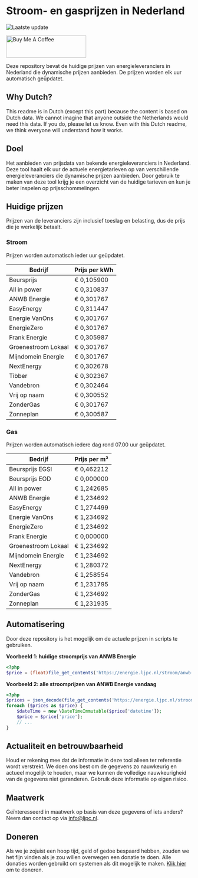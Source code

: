 # Stroom- en gasprijzen in Nederland

![Laatste update](https://img.shields.io/badge/laatste%20update-2023--10--24%2014%3A00%20CET-brightgreen)

<a href="https://www.buymeacoffee.com/Lars-" target="_blank"><img src="https://cdn.buymeacoffee.com/buttons/v2/default-orange.png" alt="Buy Me A Coffee" height="60" style="height: 60px !important;width: 217px !important;" ></a>

Deze repository bevat de huidige prijzen van energieleveranciers in Nederland die dynamische prijzen aanbieden. De prijzen worden elk uur automatisch geüpdatet.

## Why Dutch?

This readme is in Dutch (except this part) because the content is based on Dutch data. We cannot imagine that anyone outside the Netherlands would need this data. If you do, please let us know. Even with this Dutch readme, we think
everyone will understand how it works.

## Doel

Het aanbieden van prijsdata van bekende energieleveranciers in Nederland. Deze tool haalt elk uur de actuele energietarieven op van verschillende energieleveranciers die dynamische prijzen aanbieden. Door gebruik te maken van deze tool
krijg je een overzicht van de huidige tarieven en kun je beter inspelen op prijsschommelingen.

## Huidige prijzen

Prijzen van de leveranciers zijn inclusief toeslag en belasting, dus de prijs die je werkelijk betaalt.

### Stroom

Prijzen worden automatisch ieder uur geüpdatet.

 Bedrijf | Prijs per kWh 
---------|---------------
Beursprijs | € 0,105900
All in power | € 0,310837
ANWB Energie | € 0,301767
EasyEnergy | € 0,311447
Energie VanOns | € 0,301767
EnergieZero | € 0,301767
Frank Energie | € 0,305987
Groenestroom Lokaal | € 0,301767
Mijndomein Energie | € 0,301767
NextEnergy | € 0,302678
Tibber | € 0,302367
Vandebron | € 0,302464
Vrij op naam | € 0,300552
ZonderGas | € 0,301767
Zonneplan | € 0,300587


### Gas

Prijzen worden automatisch iedere dag rond 07.00 uur geüpdatet.

 Bedrijf | Prijs per m³ 
---------|--------------
Beursprijs EGSI | € 0,462212
Beursprijs EOD | € 0,000000
All in power | € 1,242685
ANWB Energie | € 1,234692
EasyEnergy | € 1,274499
Energie VanOns | € 1,234692
EnergieZero | € 1,234692
Frank Energie | € 0,000000
Groenestroom Lokaal | € 1,234692
Mijndomein Energie | € 1,234692
NextEnergy | € 1,280372
Vandebron | € 1,258554
Vrij op naam | € 1,231795
ZonderGas | € 1,234692
Zonneplan | € 1,231935


## Automatisering

Door deze repository is het mogelijk om de actuele prijzen in scripts te gebruiken.

**Voorbeeld 1: huidige stroomprijs van ANWB Energie**

```php
<?php
$price = (float)file_get_contents('https://energie.ljpc.nl/stroom/anwb-energie-nu.txt');

```

**Voorbeeld 2: alle stroomprijzen van ANWB Energie vandaag**

```php
<?php
$prices = json_decode(file_get_contents('https://energie.ljpc.nl/stroom/all-in-power-vandaag.json'),true);
foreach ($prices as $price) {
    $dateTime = new \DateTimeImmutable($price['datetime']);
    $price = $price['price'];
    // ...
}
```

## Actualiteit en betrouwbaarheid

Houd er rekening mee dat de informatie in deze tool alleen ter referentie wordt verstrekt. We doen ons best om de gegevens zo nauwkeurig en actueel mogelijk te houden, maar we kunnen de volledige nauwkeurigheid van de gegevens niet
garanderen. Gebruik deze informatie op eigen risico.

## Maatwerk

Geïnteresseerd in maatwerk op basis van deze gegevens of iets anders? Neem dan contact op
via [info@ljpc.nl](mailto:info@ljpc.nl?subject=Energie%20prijzen).

## Doneren

Als we je zojuist een hoop tijd, geld of gedoe bespaard hebben, zouden we het fijn vinden als je zou willen overwegen een
donatie te doen. Alle donaties worden gebruikt om systemen als dit mogelijk te
maken. [Klik hier](https://www.buymeacoffee.com/Lars-) om te doneren.
